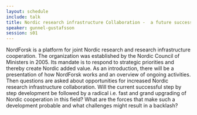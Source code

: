 ```yaml
---
layout: schedule
include: talk
title: Nordic research infrastructure Collaboration -  a future success story?
speaker: gunnel-gustafsson
session: s01
---
```


NordForsk is a platform for joint Nordic research and research infrastructure
cooperation. The organization was established by the Nordic Council of Ministers
in 2005. Its mandate is to respond to strategic priorities and thereby create
Nordic added value. As an introduction, there will be a presentation of how
NordForsk works and an overview of ongoing activities. Then questions are asked
about opportunities for increased Nordic research infrastructure collaboration.
Will the current successful step by step development be followed by a radical
i.e. fast and grand upgrading of Nordic cooperation in this field? What are the
forces that make such a development probable and what challenges might result in
a backlash?
